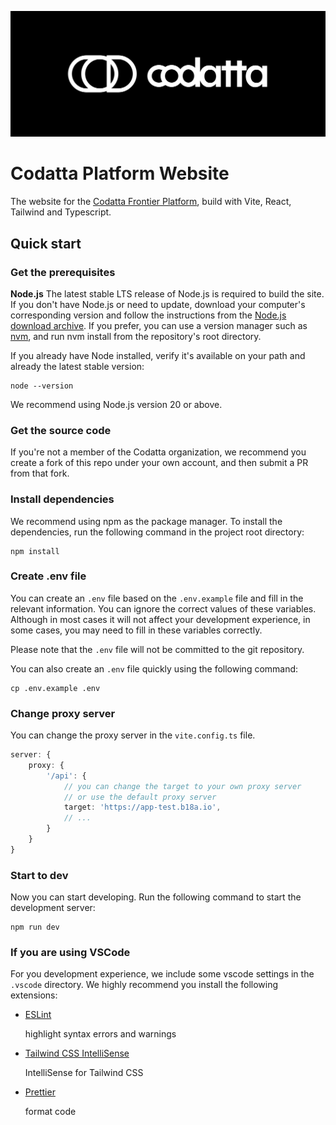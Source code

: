 ![brand-image](https://raw.githubusercontent.com/codatta/assets/refs/heads/main/brand-image.svg)

# Codatta Platform Website
The website for the [Codatta Frontier Platform](https://app.codatta.io), build with Vite, React, Tailwind and Typescript.

## Quick start

### Get the prerequisites

**Node.js**
The latest stable LTS release of Node.js is required to build the site. If you don't have Node.js or need to update, download your computer's corresponding version and follow the instructions from the [Node.js download archive](https://nodejs.org/en/download/). If you prefer, you can use a version manager such as [nvm](https://github.com/nvm-sh/nvm), and run nvm install from the repository's root directory.

If you already have Node installed, verify it's available on your path and already the latest stable version:

```shell
node --version
```

We recommend using Node.js version 20 or above.


### Get the source code

If you're not a member of the Codatta organization, we recommend you create a fork of this repo under your own account, and then submit a PR from that fork.

### Install dependencies

We recommend using npm as the package manager. To install the dependencies, run the following command in the project root directory:
```shell
npm install
```

### Create .env file

You can create an `.env` file based on the `.env.example` file and fill in the relevant information. You can ignore the correct values of these variables. Although in most cases it will not affect your development experience, in some cases, you may need to fill in these variables correctly.

Please note that the `.env` file will not be committed to the git repository.

You can also create an `.env` file quickly using the following command:

```shell
cp .env.example .env
```

### Change proxy server
You can change the proxy server in the `vite.config.ts` file.
```ts
server: {
    proxy: {
        '/api': {
            // you can change the target to your own proxy server
            // or use the default proxy server
            target: 'https://app-test.b18a.io',
            // ...
        }
    }
}
```

### Start to dev
Now you can start developing. Run the following command to start the development server:
```shell
npm run dev
```

### If you are using VSCode
For you development experience, we include some vscode settings in the `.vscode` directory.
We highly recommend you install the following extensions:

- [ESLint](https://marketplace.visualstudio.com/items?itemName=dbaeumer.vscode-eslint)
  
  highlight syntax errors and warnings

- [Tailwind CSS IntelliSense](https://marketplace.visualstudio.com/items?itemName=bradlc.vscode-tailwindcss)

  IntelliSense for Tailwind CSS

- [Prettier](https://marketplace.visualstudio.com/items?itemName=esbenp.prettier-vscode)

  format code






